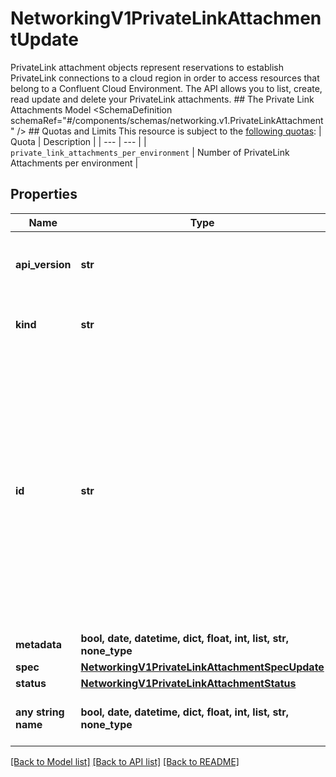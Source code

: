 # NetworkingV1PrivateLinkAttachmentUpdate

PrivateLink attachment objects represent reservations to establish PrivateLink connections to a cloud region in order to access resources that belong to a Confluent Cloud Environment. The API allows you to list, create, read update and delete your PrivateLink attachments.   ## The Private Link Attachments Model <SchemaDefinition schemaRef=\"#/components/schemas/networking.v1.PrivateLinkAttachment\" />  ## Quotas and Limits This resource is subject to the [following quotas](https://docs.confluent.io/cloud/current/quotas/overview.html):  | Quota | Description | | --- | --- | | `private_link_attachments_per_environment` | Number of PrivateLink Attachments per environment |

## Properties
Name | Type | Description | Notes
------------ | ------------- | ------------- | -------------
**api_version** | **str** | APIVersion defines the schema version of this representation of a resource. | [optional] [readonly]  if omitted the server will use the default value of "networking/v1"
**kind** | **str** | Kind defines the object this REST resource represents. | [optional] [readonly]  if omitted the server will use the default value of "PrivateLinkAttachment"
**id** | **str** | ID is the \&quot;natural identifier\&quot; for an object within its scope/namespace; it is normally unique across time but not space. That is, you can assume that the ID will not be reclaimed and reused after an object is deleted (\&quot;time\&quot;); however, it may collide with IDs for other object &#x60;kinds&#x60; or objects of the same &#x60;kind&#x60; within a different scope/namespace (\&quot;space\&quot;). | [optional] [readonly] 
**metadata** | **bool, date, datetime, dict, float, int, list, str, none_type** |  | [optional] 
**spec** | [**NetworkingV1PrivateLinkAttachmentSpecUpdate**](NetworkingV1PrivateLinkAttachmentSpecUpdate.md) |  | [optional] 
**status** | [**NetworkingV1PrivateLinkAttachmentStatus**](NetworkingV1PrivateLinkAttachmentStatus.md) |  | [optional] 
**any string name** | **bool, date, datetime, dict, float, int, list, str, none_type** | any string name can be used but the value must be the correct type | [optional]

[[Back to Model list]](../README.md#documentation-for-models) [[Back to API list]](../README.md#documentation-for-api-endpoints) [[Back to README]](../README.md)


